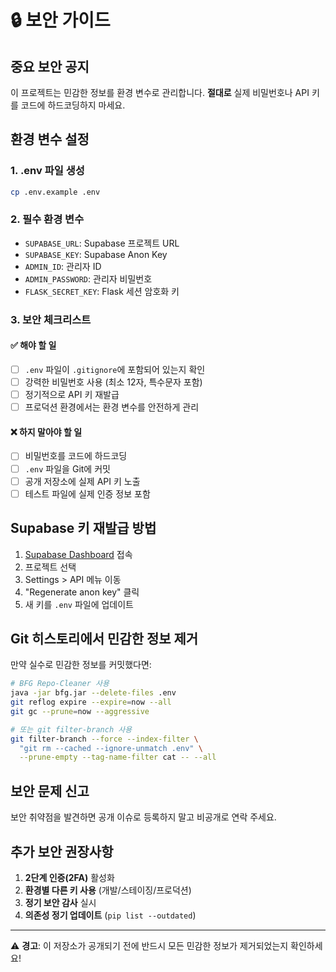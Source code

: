 # 🔒 보안 가이드

## 중요 보안 공지

이 프로젝트는 민감한 정보를 환경 변수로 관리합니다. **절대로** 실제 비밀번호나 API 키를 코드에 하드코딩하지 마세요.

## 환경 변수 설정

### 1. .env 파일 생성
```bash
cp .env.example .env
```

### 2. 필수 환경 변수
- `SUPABASE_URL`: Supabase 프로젝트 URL
- `SUPABASE_KEY`: Supabase Anon Key
- `ADMIN_ID`: 관리자 ID
- `ADMIN_PASSWORD`: 관리자 비밀번호
- `FLASK_SECRET_KEY`: Flask 세션 암호화 키

### 3. 보안 체크리스트

#### ✅ 해야 할 일
- [ ] `.env` 파일이 `.gitignore`에 포함되어 있는지 확인
- [ ] 강력한 비밀번호 사용 (최소 12자, 특수문자 포함)
- [ ] 정기적으로 API 키 재발급
- [ ] 프로덕션 환경에서는 환경 변수를 안전하게 관리

#### ❌ 하지 말아야 할 일
- [ ] 비밀번호를 코드에 하드코딩
- [ ] `.env` 파일을 Git에 커밋
- [ ] 공개 저장소에 실제 API 키 노출
- [ ] 테스트 파일에 실제 인증 정보 포함

## Supabase 키 재발급 방법

1. [Supabase Dashboard](https://app.supabase.com) 접속
2. 프로젝트 선택
3. Settings > API 메뉴 이동
4. "Regenerate anon key" 클릭
5. 새 키를 `.env` 파일에 업데이트

## Git 히스토리에서 민감한 정보 제거

만약 실수로 민감한 정보를 커밋했다면:

```bash
# BFG Repo-Cleaner 사용
java -jar bfg.jar --delete-files .env
git reflog expire --expire=now --all
git gc --prune=now --aggressive

# 또는 git filter-branch 사용
git filter-branch --force --index-filter \
  "git rm --cached --ignore-unmatch .env" \
  --prune-empty --tag-name-filter cat -- --all
```

## 보안 문제 신고

보안 취약점을 발견하면 공개 이슈로 등록하지 말고 비공개로 연락 주세요.

## 추가 보안 권장사항

1. **2단계 인증(2FA)** 활성화
2. **환경별 다른 키 사용** (개발/스테이징/프로덕션)
3. **정기 보안 감사** 실시
4. **의존성 정기 업데이트** (`pip list --outdated`)

---

⚠️ **경고**: 이 저장소가 공개되기 전에 반드시 모든 민감한 정보가 제거되었는지 확인하세요!